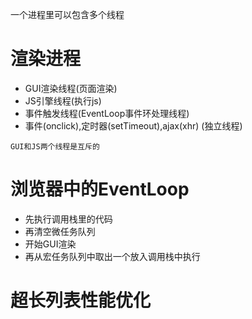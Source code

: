 一个进程里可以包含多个线程

# 渲染进程
- GUI渲染线程(页面渲染)
- JS引擎线程(执行js)
- 事件触发线程(EventLoop事件环处理线程)
- 事件(onclick),定时器(setTimeout),ajax(xhr) (独立线程)

`GUI和JS两个线程是互斥的`

# 浏览器中的EventLoop
- 先执行调用栈里的代码
- 再清空微任务队列
- 开始GUI渲染
- 再从宏任务队列中取出一个放入调用栈中执行

# 超长列表性能优化